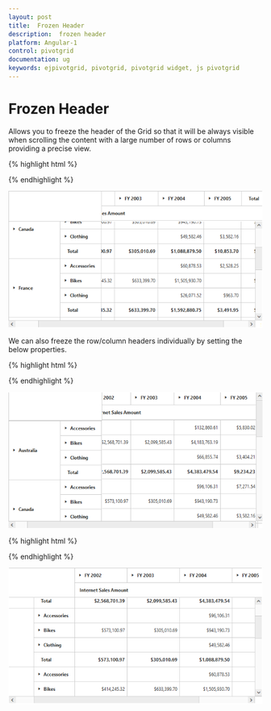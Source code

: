 ```yaml
---
layout: post
title:  Frozen Header
description:  frozen header
platform: Angular-1
control: pivotgrid
documentation: ug
keywords: ejpivotgrid, pivotgrid, pivotgrid widget, js pivotgrid 
---
```


# Frozen Header

Allows you to freeze the header of the Grid so that it will be always visible when scrolling the content with a large number of rows or columns providing a precise view.

{% highlight html %}

<div ng-controller="PivotGridCtrl">
    <div id="PivotGrid1" ej-pivotgrid e-frozenHeaderSettings="frozenHeaderSettings" />
</div>
<script>   
    angular.module("PivotGridApp",["ejangular"]).controller('PivotGridCtrl', function ($scope) {
        ///...
        $scope.frozenHeaderSettings = {
            enableFrozenHeaders : true
        };
    });
</script>

{% endhighlight %}

![](FrozenHeader_images/row_col_freeze.png)

We can also freeze the row/column headers individually by setting the below properties.

{% highlight html %}

<div ng-controller="PivotGridCtrl">
    <div id="PivotGrid1" ej-pivotgrid e-frozenHeaderSettings="frozenHeaderSettings" />
</div>
<script>   
    angular.module("PivotGridApp",["ejangular"]).controller('PivotGridCtrl', function ($scope) {
        ///...
        $scope.frozenHeaderSettings = {
            enableFrozenRowHeaders : true   //To Freeze the Row headers only
        };
    });
</script>
    
{% endhighlight %}

![](FrozenHeader_images/row_freeze.png)

{% highlight html %}

<div ng-controller="PivotGridCtrl">
    <div id="PivotGrid1" ej-pivotgrid e-frozenHeaderSettings="frozenHeaderSettings" />
</div>
<script>   
    angular.module("PivotGridApp",["ejangular"]).controller('PivotGridCtrl', function ($scope) {
        ///...
        $scope.frozenHeaderSettings = {
            enableFrozenColumnHeaders : true  //To Freeze the Column headers only
        };
    });
</script>

{% endhighlight %}

![](FrozenHeader_images/col_freeze.png)